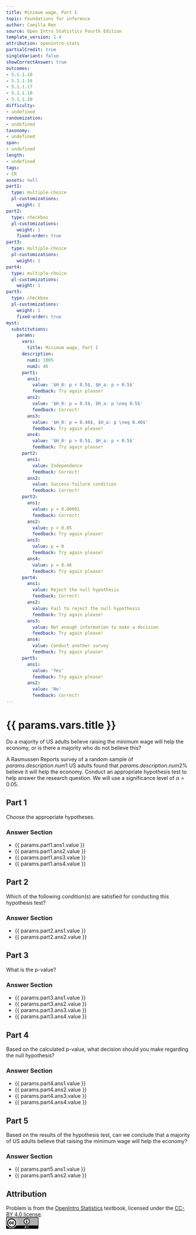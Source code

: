 ```yaml
---
title: Minimum wage, Part I
topic: Foundations for inference
author: Camilla Ren
source: Open Intro Statistics Fourth Edition
template_version: 1.4
attribution: openintro-stats
partialCredit: true
singleVariant: false
showCorrectAnswer: true
outcomes:
- 5.1.1.10
- 5.1.1.16
- 5.1.1.17
- 5.1.1.18
- 5.1.1.20
difficulty:
- undefined
randomization:
- undefined
taxonomy:
- undefined
span:
- undefined
length:
- undefined
tags:
- CR
assets: null
part1:
  type: multiple-choice
  pl-customizations:
    weight: 1
part2:
  type: checkbox
  pl-customizations:
    weight: 1
    fixed-order: true
part3:
  type: multiple-choice
  pl-customizations:
    weight: 1
part4:
  type: multiple-choice
  pl-customizations:
    weight: 1
part5:
  type: checkbox
  pl-customizations:
    weight: 1
    fixed-order: true
myst:
  substitutions:
    params:
      vars:
        title: Minimum wage, Part I
      description:
        num1: 1005
        num2: 46
      part1:
        ans1:
          value: '$H_0: p < 0.5$, $H_a: p > 0.5$'
          feedback: Try again please!
        ans2:
          value: '$H_0: p = 0.5$, $H_a: p \neq 0.5$'
          feedback: Correct!
        ans3:
          value: '$H_0: p = 0.46$, $H_a: p \neq 0.46$'
          feedback: Try again please!
        ans4:
          value: '$H_0: p > 0.5$, $H_a: p < 0.5$'
          feedback: Try again please!
      part2:
        ans1:
          value: Independence
          feedback: Correct!
        ans2:
          value: Success-failure condition
          feedback: Correct!
      part3:
        ans1:
          value: p < 0.00001
          feedback: Correct!
        ans2:
          value: p > 0.05
          feedback: Try again please!
        ans3:
          value: p = 0
          feedback: Try again please!
        ans4:
          value: p = 0.46
          feedback: Try again please!
      part4:
        ans1:
          value: Reject the null hypothesis
          feedback: Correct!
        ans2:
          value: Fail to reject the null hypothesis
          feedback: Try again please!
        ans3:
          value: Not enough information to make a decision
          feedback: Try again please!
        ans4:
          value: Conduct another survey
          feedback: Try again please!
      part5:
        ans1:
          value: 'Yes'
          feedback: Try again please!
        ans2:
          value: 'No'
          feedback: Correct!
---
```

# {{ params.vars.title }}
Do a majority of US adults believe raising the minimum wage will help the economy, or is there a majority who do not believe this?

A Rasmussen Reports survey of a random sample of ${{ params.description.num1 }}$ US adults found that ${{ params.description.num2 }}$% believe it will help the economy. Conduct an appropriate hypothesis test to help answer the research question. We will use a significance level of $\alpha = 0.05$.

## Part 1

Choose the appropriate hypotheses.

### Answer Section

- {{ params.part1.ans1.value }}
- {{ params.part1.ans2.value }}
- {{ params.part1.ans3.value }}
- {{ params.part1.ans4.value }}

## Part 2

Which of the following condition(s) are satisfied for conducting this hypothesis test?

### Answer Section

- {{ params.part2.ans1.value }}
- {{ params.part2.ans2.value }}

## Part 3

What is the p-value?

### Answer Section

- {{ params.part3.ans1.value }}
- {{ params.part3.ans2.value }}
- {{ params.part3.ans3.value }}
- {{ params.part3.ans4.value }}

## Part 4

Based on the calculated p-value, what decision should you make regarding the null hypothesis?

### Answer Section

- {{ params.part4.ans1.value }}
- {{ params.part4.ans2.value }}
- {{ params.part4.ans3.value }}
- {{ params.part4.ans4.value }}

## Part 5

Based on the results of the hypothesis test, can we conclude that a majority of US adults believe that raising the minimum wage will help the economy?

### Answer Section

- {{ params.part5.ans1.value }}
- {{ params.part5.ans2.value }}

## Attribution

Problem is from the [OpenIntro Statistics](https://openintro.org/book/os/) textbook, licensed under the [CC-BY 4.0 license](https://creativecommons.org/licenses/by/4.0/).<br>![Image representing the Creative Commons 4.0 BY license.](https://raw.githubusercontent.com/firasm/bits/master/by.png)